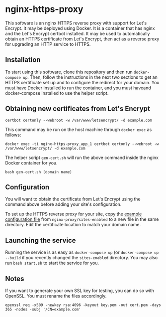 # nginx-https-proxy

This software is an nginx HTTPS reverse proxy with support for Let's Encrypt. It may be deployed using Docker. It is a container that has nginx and the Let's Encrypt certbot installed. It may be used to automatically obtain an HTTPS certificate from Let's Encrypt, then act as a reverse proxy for upgrading an HTTP service to HTTPS.

## Installation

To start using this software, clone this repository and then run `docker-compose up`. Then, follow the instructions in the next two sections to get an HTTPS certificate set up and to configure the redirect for your domain. You must have Docker installed to run the container, and you must haveand docker-compose installed to use the helper script.

## Obtaining new certificates from Let's Encrypt
```
certbot certonly --webroot -w /var/www/letsencrypt/ -d example.com
```

This command may be run on the host machine through `docker exec` as follows:
```
docker exec -ti nginx-https-proxy_app_1 certbot certonly --webroot -w /var/www/letsencrypt/ -d example.com
```

The helper script `gen-cert.sh` will run the above command inside the nginx Docker container for you.
```
bash gen-cert.sh [domain name]
```

## Configuration

You will want to obtain the certificate from Let's Encrypt using the command above before adding your site's configuration.

To set up the HTTPS reverse proxy for your site, copy the [example configuration file](nginx-proxy/sites-enabled/.example.com) from `nginx-proxy/sites-enabled` to a new file in the same directory. Edit the certificate location to match your domain name.

## Launching the service

Running the service is as easy as `docker-compose up` (or `docker-compose up --build` if you recently changed the `sites-enabled` directory. You may also run `bash start.sh` to start the service for you.

## Notes

If you want to generate your own SSL key for testing, you can do so with OpenSSL. You must rename the files accordingly.
```
openssl req -x509 -newkey rsa:4096 -keyout key.pem -out cert.pem -days 365 -nodes -subj '/CN=example.com'
```

